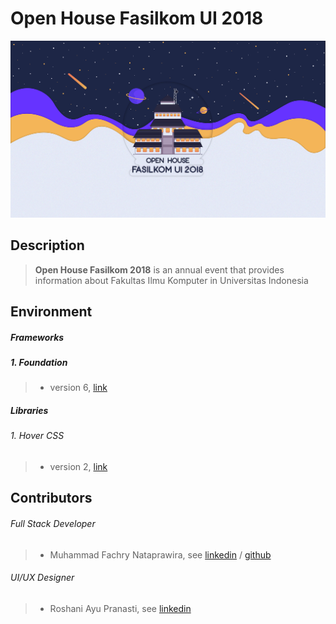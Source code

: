 # Open House Fasilkom UI 2018
![OH 2018](oh.png)

## Description
> **Open House Fasilkom 2018** is an annual event that provides information about Fakultas Ilmu Komputer in Universitas Indonesia

## Environment

##### Frameworks
##### 1. Foundation
> - version 6, [link](https://foundation.zurb.com/ "The most advanced responsive front-end framework in the world.")

##### Libraries
###### 1. Hover CSS
> - version 2, [link](http://ianlunn.github.io/Hover/ "Hover CSS Website")

## Contributors
###### Full Stack Developer
> - Muhammad Fachry Nataprawira, see [linkedin](https://www.linkedin.com/in/nataprawiraf/ "see Fachry on LinkedIn") / [github](https://github.com/ciferivalle "see Fachry on Github")
###### UI/UX Designer
> - Roshani Ayu Pranasti, see [linkedin](https://www.linkedin.com/in/roshani-ayu-pranasti/ "see Asti on LinkedIn")
